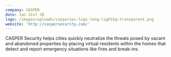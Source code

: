 ```yaml
---
company: CASPER
date: Jan 31st 20
logo: /images/uploads/caspersec-logo-long-lightbg-transparent.png
website: 'http://caspersecurity.com/'
---
```

CASPER Security helps cities quickly neutralize the threats posed by vacant and abandoned properties by placing virtual residents within the homes that detect and report emergency situations like fires and break-ins.